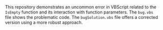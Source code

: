 This repository demonstrates an uncommon error in VBScript related to the `IsEmpty` function and its interaction with function parameters.  The `bug.vbs` file shows the problematic code.  The `bugSolution.vbs` file offers a corrected version using a more robust approach.